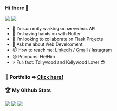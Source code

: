### Hi there 👋
<img src="https://visitor-badge.laobi.icu/badge?page_id=Arijitbera213.Arijitbera213">  <img src="https://img.shields.io/github/followers/Arijitbera213?label=Follow&style=social)](https://github.com/Arijitbera213">

- 🔭 I’m currently working on serverless API
- 🌱 I’m having hands on with Flutter
- 👯 I’m looking to collaborate on Flask Projects
- 💬 Ask me about Web Development
- 📫 How to reach me: [LinkedIn](https://www.linkedin.com/in/Arijitbera213/) / [Gmail](mailto:arijitbera213@gmail.com) / [Instagram](https://www.instagram.com/bera_213_/)
- 😄 Pronouns: He/Him
- ⚡ Fun fact: Tollywood and Kollywood Lover :sunglasses:

### :stars: Portfolio ➡ [Click here!](https://arijitbera213portfolio.vercel.app/)

### :trophy: My Github Stats

<img align="center" src="https://github-readme-stats.vercel.app/api?username=Arijitbera213&&show_icons=true&theme=tokyonight">
<img align="center" src="https://github-readme-stats.vercel.app/api/top-langs/?username=Arijitbera213&theme=tokyonight&hide=dart">
<img align="center" src="https://github-readme-streak-stats.herokuapp.com?user=Arijitbera213&show_icons=true&theme=tokyonight&fire=DD2727">
